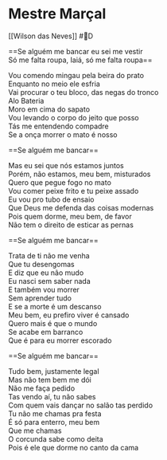 # Mestre Marçal
[[Wilson das Neves]] #🎼️D 

==Se alguém me bancar eu sei me vestir  
Só me falta roupa, Iaiá, só me falta roupa==

Vou comendo mingau pela beira do prato  
Enquanto no meio ele esfria  
Vai procurar o teu bloco, das negas do tronco  
Alo Bateria  
Moro em cima do sapato  
Vou levando o corpo do jeito que posso  
Tás me entendendo compadre  
Se a onça morrer o mato é nosso  

==Se alguém me bancar==  

Mas eu sei que nós estamos juntos  
Porém, não estamos, meu bem, misturados  
Quero que pegue fogo no mato  
Vou comer peixe frito e tu peixe assado  
Eu vou pro tubo de ensaio  
Que Deus me defenda das coisas modernas  
Pois quem dorme, meu bem, de favor  
Não tem o direito de esticar as pernas  

==Se alguém me bancar==

Trata de ti não me venha  
Que tu desengomas  
E diz que eu não mudo  
Eu nasci sem saber nada  
E também vou morrer  
Sem aprender tudo  
E se a morte é um descanso  
Meu bem, eu prefiro viver é cansado  
Quero mais é que o mundo  
Se acabe em barranco  
Que é para eu morrer escorado  

==Se alguém me bancar==

Tudo bem, justamente legal  
Mas não tem bem me dói  
Não me faça pedido  
Tas vendo aí, tu não sabes  
Com quem vais dançar no salão tas perdido  
Tu não me chamas pra festa  
É só para enterro, meu bem  
Que me chamas  
O corcunda sabe como deita  
Pois é ele que dorme no canto da cama